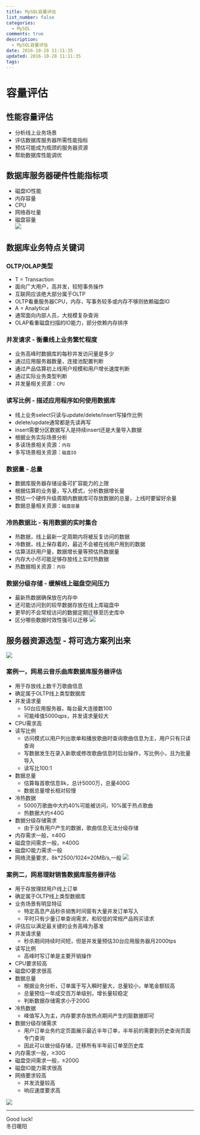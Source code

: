 ```yaml
---
title: MySQL容量评估
list_number: false
categories:
  - MySQL
comments: true
description:
  - MySQL容量评估
date: 2016-10-28 11:11:35
updated: 2016-10-28 11:11:35
tags:
---
```


# 容量评估

## 性能容量评估
- 分析线上业务场景
- 评估数据库服务器所需性能指标
- 预估可能成为瓶颈的服务器资源
- 帮助数据库性能调优

## 数据库服务器硬件性能指标项
- 磁盘IO性能
- 内存容量
- CPU
- 网络吞吐量
- 磁盘容量  
![](/img/markdown-img-paste-20161028111633869.png)

## 数据库业务特点关键词

### OLTP/OLAP类型
- T = Transaction
- 面向广大用户，高并发，较短事务操作
- 互联网应该绝大部分属于OLTP
- OLTP看重服务器CPU，内存，写事务较多或内存不够则依赖磁盘IO
- A = Analytical
- 通常面向内部人员，大规模复杂查询
- OLAP看重磁盘扫描的IO能力，部分依赖内存排序

### 并发请求 - 衡量线上业务繁忙程度
- 业务高峰时数据库的每秒并发访问量是多少
- 通过应用服务器数量，连接池配置判断
- 通过产品估算初上线用户规模和用户增长速度判断
- 通过实际业务类型判断
- 并发量相关资源：`CPU`

### 读写比例 - 描述应用程序如何使用数据库
- 线上业务select只读与update/delete/insert写操作比例
- delete/update通常都是先读再写
- insert需要分区数据写入是持续insert还是大量导入数据
- 根据业务实际场景分析
- 多读场景相关资源：`内存`
- 多写场景相关资源：`磁盘IO`

### 数据量 - 总量
- 数据库服务器存储设备可扩容能力的上限
- 根据估算的业务量，写入模式，分析数据增长量
- 预估一个硬件升级周期内数据库可存放数据的总量，上线时要留好余量
- 数据总量相关资源：`磁盘容量`

### 冷热数据比 - 有用数据的实时集合
- 热数据，线上最新一定周期内将被反复访问的数据
- 冷数据，线上保存着的，最近不会被在线用户用到的数据
- 估算活跃用户量，数据增长量等预估热数据量
- 内存大小尽可能足够存放线上实时热数据
- 热数据相关资源：`内存`

### 数据分级存储 - 缓解线上磁盘空间压力
- 最新热数据确保放在内存中
- 还可能访问到的较早数据存放在线上库磁盘中
- 更早的不会常规访问的数据定期迁移至历史库中
- 区分哪些数据时效性强可以迁移
![](/img/markdown-img-paste-20161028113557257.png)

## 服务器资源选型 - 将可选方案列出来
  ![](/img/markdown-img-paste-20161028113800391.png)

### 案例一，网易云音乐曲库数据库服务器评估
- 用于存放线上数千万歌曲信息
- 确定属于OLTP线上类型数据库
- 并发请求量
  - 50台应用服务器，每台最大连接数100
  - 可能峰值5000qps，并发请求量较大
- CPU需求高
- 读写比例
  - 访问模式以用户列出歌单和播放歌曲时查询歌曲信息为主，用户只有只读查询
  - 写数据发生在录入新歌或修改歌曲信息时后台操作，写比例小，且为批量导入
  - 读写比100:1
- 数据总量
  - 估算每首歌信息8k，总计5000万，总量400G
  - 数据总量增长相对较慢
- 冷热数据
  - 5000万歌曲中大约40%可能被访问，10%属于热点歌曲
  - 热数据大约≤40G
- 数据分级存储需求
  - 由于没有用户产生的数据，歌曲信息无法分级存储
- 内存需求一般，≥40G
- 磁盘空间需求一般，≥400G
- 磁盘IO能力需求一般
- 网络流量要求，8k*2500/1024≈20MB/s,一般
![](/img/markdown-img-paste-20161028115127210.png)

### 案例二，网易理财销售数据库服务器评估
- 用于存放理财用户线上订单
- 确定属于OLTP线上类型数据库
- 业务场景有明显特征
  - 特定高息产品秒杀销售时间窗有大量并发订单写入
  - 平时只有少量订单查询需求，和较低的常规产品购买请求
- 评估应以满足最关键的业务高峰为基准
- 并发请求量
  - 秒杀期间持续时间短，但是并发量预估30台应用服务器月2000tps
- 读写比例
  - 高峰时写订单是主要开销操作
- CPU要求较高
- 磁盘IO要求很高
- 数据总量
  - 根据业务分析，订单属于写入瞬时量大，总量较小，单笔金额较高
  - 总量预估一年成交百万单级别，增长量较稳定
  - 判断数据存储需求小于200G
- 冷热数据
  - 峰值写入为主，内存要求存放热点期间产生的脏数据即可
- 数据分级存储需求
  - 用户订单业务约定页面展示最近半年订单，半年前的需要到历史查询页面专门查询
  - 因此可以做分级存储，迁移所有半年前订单至历史库
- 内存需求一般，≥30G
- 磁盘空间需求一般，≥200G
- 磁盘IO能力需求很高
- 网络要求较高
  - 并发流量较高
  - 响应速度要求高

 ![](/img/markdown-img-paste-20161028120225856.png)



----
Good luck!  
冬日暖阳
